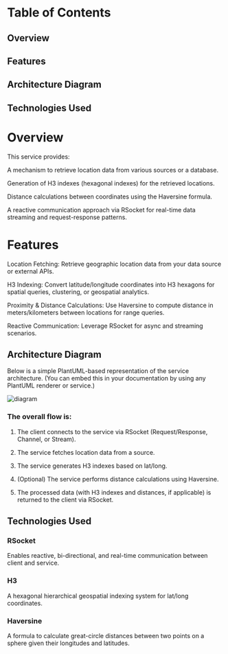 # Table of Contents

## Overview

## Features

## Architecture Diagram

## Technologies Used


# Overview

This service provides:

A mechanism to retrieve location data from various sources or a database.

Generation of H3 indexes (hexagonal indexes) for the retrieved locations.

Distance calculations between coordinates using the Haversine formula.

A reactive communication approach via RSocket for real-time data streaming and request-response patterns.

# Features

Location Fetching: Retrieve geographic location data from your data source or external APIs.

H3 Indexing: Convert latitude/longitude coordinates into H3 hexagons for spatial queries, clustering, or geospatial analytics.

Proximity & Distance Calculations: Use Haversine to compute distance in meters/kilometers between locations for range queries.

Reactive Communication: Leverage RSocket for async and streaming scenarios.

## Architecture Diagram
Below is a simple PlantUML-based representation of the service architecture. (You can embed this in your documentation by using any PlantUML renderer or service.)

![diagram](https://github.com/user-attachments/assets/5bc7cd64-826d-4daf-a3a7-80907c12e6d5)

### The overall flow is:

1) The client connects to the service via RSocket (Request/Response, Channel, or Stream).

2) The service fetches location data from a source.

3) The service generates H3 indexes based on lat/long.

4) (Optional) The service performs distance calculations using Haversine.

5) The processed data (with H3 indexes and distances, if applicable) is returned to the client via RSocket.

## Technologies Used
### RSocket

Enables reactive, bi-directional, and real-time communication between client and service.

### H3

A hexagonal hierarchical geospatial indexing system for lat/long coordinates.

### Haversine

A formula to calculate great-circle distances between two points on a sphere given their longitudes and latitudes.
